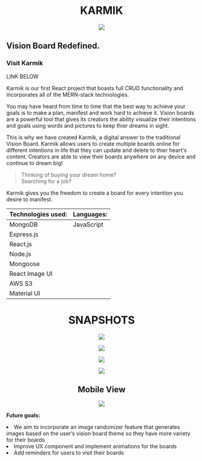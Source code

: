 
<h1 align="center">KARMIK</h1>


<p align="center">
<img src ="https://i.imgur.com/dSBMO79.png" />
</p>

<h2>Vision Board Redefined.</h2>

<h3>Visit Karmik</h3>
LINK BELOW 

Karmik is our first React project that boasts full CRUD functionality and incorporates all of the MERN-stack technologies. 

You may have heard from time to time that the best way to achieve your goals is to make a plan, manifest and work hard to achieve it. Vision boards are a powerful tool that gives its creators the ability visualize their intentions and goals using words and pictures to keep thier dreams in sight. 

This is why we have created Karmik, a digital answer to the traditional Vision Board. Karmik allows users to create multiple boards online for different intentions in life that they can update and delete to thier heart's content. Creators are able to view their boards anywhere on any device and continue to dream big! 

>Thinking of buying your dream home? <br />
>Searching for a job? 

Karmik gives you the freedom to create a board for every intention you desire to manifest.<br />

<p align="center">

**Technologies used:** |    **Languages:**
-----------------------|--------------------
 |     MongoDB        |     JavaScript   |
  |     Express.js      |               |
  |     React.js        |             |
   |    Node.js         |              |     
   |    Mongoose     |                 |  
 |    React Image UI     |                 |  
  |    AWS S3    |                 |  
   |    Material UI     |                 |  

</p>

**<h1 align="center">SNAPSHOTS</h1>**

<p align="center">
<img src="https://i.imgur.com/IICvEAJ.png" />
</p>

<p align="center">
<img src="https://i.imgur.com/ZWQejYS.png" />
</p>

<p align="center">
<img src="https://i.imgur.com/4bbfRJj.png" />
</p>

<p align="center">
<img src="https://i.imgur.com/p6o36XQ.png" />
</p>

**<h2 align="center">Mobile View</h2>**

<p align="center">
<img src="https://i.imgur.com/cy5DS6n.png" />
</p>

**Future goals:**

<li>We aim to incorporate an image randomizer feature that generates images based on the user’s vision board theme so they have more variety for their    boards</li>
<li>Improve UX component and implement animations for the boards</li>
<li>Add reminders for users to visit their boards</li>
